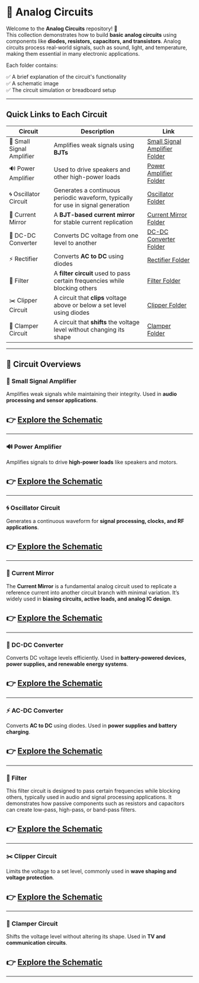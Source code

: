  # 🔌 Analog Circuits

Welcome to the **Analog Circuits** repository! 🎉  
This collection demonstrates how to build **basic analog circuits** using components like **diodes, resistors, capacitors, and transistors**. Analog circuits process real-world signals, such as sound, light, and temperature, making them essential in many electronic applications.

Each folder contains:

✅ A brief explanation of the circuit's functionality  
✅ A schematic image  
✅ The circuit simulation or breadboard setup  

---

## Quick Links to Each Circuit

| Circuit | Description | Link |
|--|--|--|
| 📢 Small Signal Amplifier | Amplifies weak signals using **BJTs** | [Small Signal Amplifier Folder](./Small_Signal_Amplifier) |
| 🔊 Power Amplifier | Used to drive speakers and other high-power loads | [Power Amplifier Folder](./Power_Amplifier) |
| 🌀 Oscillator Circuit | Generates a continuous periodic waveform, typically for use in signal generation | [Oscillator Folder](./Oscillator) |
| 🔄 Current Mirror | A **BJT-based current mirror** for stable current replication | [Current Mirror Folder](./Current_mirror) |
| 🔄 DC-DC Converter | Converts DC voltage from one level to another | [DC-DC Converter Folder](./DCDC_Converter) |
| ⚡ Rectifier | Converts **AC to DC** using diodes | [Rectifier Folder](./Rectifier) |
| 🔎 Filter | A **filter circuit** used to pass certain frequencies while blocking others | [Filter Folder](./Filters) |
| ✂️ Clipper Circuit | A circuit that **clips** voltage above or below a set level using diodes | [Clipper Folder](./Clipper_Circuit) |
| 🔼 Clamper Circuit | A circuit that **shifts** the voltage level without changing its shape | [Clamper Folder](./Clamper_Circuits) |


---

## 📐 Circuit Overviews

### 📢 Small Signal Amplifier
Amplifies weak signals while maintaining their integrity. Used in **audio processing and sensor applications**.

👉 [Explore the Schematic](./Small_Signal_Amplifier)
--
---

### 🔊 Power Amplifier
Amplifies signals to drive **high-power loads** like speakers and motors.

👉 [Explore the Schematic](./Power_Amplifier)
---

---
### 🌀 Oscillator Circuit
Generates a continuous waveform for **signal processing, clocks, and RF applications**.

👉 [Explore the Schematic](./Oscillator)
-
---

### 🔄 Current Mirror  
The **Current Mirror** is a fundamental analog circuit used to replicate a reference current into another circuit branch with minimal variation. It’s widely used in **biasing circuits, active loads, and analog IC design**.

👉 [Explore the Schematic](./Current_mirror)
-
---


### 🔄 DC-DC Converter
Converts DC voltage levels efficiently. Used in **battery-powered devices, power supplies, and renewable energy systems**.

👉 [Explore the Schematic](./DCDC_Converter)
--
---
### ⚡ AC-DC Converter
Converts **AC to DC** using diodes. Used in **power supplies and battery charging**.

👉 [Explore the Schematic](./Rectifier)
--
---


### 🔎 Filter 
This filter circuit is designed to pass certain frequencies while blocking others, typically used in audio and signal processing applications. It demonstrates how passive components such as resistors and capacitors can create low-pass, high-pass, or band-pass filters.

👉 [Explore the Schematic](./Filters)
-
---


### ✂️ Clipper Circuit
Limits the voltage to a set level, commonly used in **wave shaping and voltage protection**.

👉 [Explore the Schematic](./Clipper_Circuit)
-
---

### 🔼 Clamper Circuit
Shifts the voltage level without altering its shape. Used in **TV and communication circuits**.

👉 [Explore the Schematic](./Clamper_Circuits)
-
---




